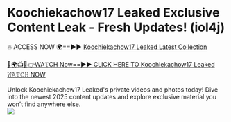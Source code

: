 # Koochiekachow17 Leaked Exclusive Content Leak - Fresh Updates! (iol4j)

🔥 ACCESS NOW 🌍==►► <a href="https://tinyurl.com/kvy9nzfs" rel="nofollow">Koochiekachow17 Leaked Latest Collection</a>
<br><br>
[🔴🌍📺📱👉WA𝚃CH Now==►► CLICK HERE TO Koochiekachow17 Leaked 𝚆𝙰𝚃𝙲𝙷 NOW](https://tinyurl.com/kvy9nzfs)
<br><br>
Unlock Koochiekachow17 Leaked's private videos and photos today! Dive into the newest 2025 content updates and explore exclusive material you won’t find anywhere else.
<br>
<a href="https://tinyurl.com/kvy9nzfs" rel="nofollow" data-target="animated-image.originalLink"><img src="https://camo.githubusercontent.com/8a4f000d20f83aca3bf7ec5f350d767afa0574a8a352519fd8cfa583a6f93a33/68747470733a2f2f692e696d6775722e636f6d2f644a486b345a712e676966" data-canonical-src="https://i.imgur.com/dJHk4Zq.gif" style="max-width: 100%; display: inline-block;" data-target="animated-image.originalImage"></a>
<br>
